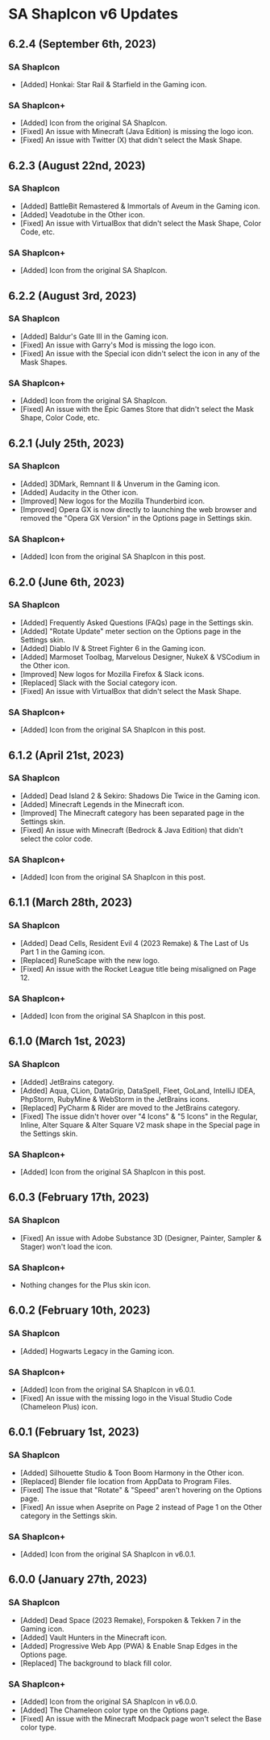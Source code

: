 # SA ShapIcon v6 Updates

## 6.2.4 (September 6th, 2023)
### SA ShapIcon
* [Added] Honkai: Star Rail & Starfield in the Gaming icon.

### SA ShapIcon+
* [Added] Icon from the original SA ShapIcon.
* [Fixed] An issue with Minecraft (Java Edition) is missing the logo icon.
* [Fixed] An issue with Twitter (X) that didn't select the Mask Shape.

## 6.2.3 (August 22nd, 2023)
### SA ShapIcon
* [Added] BattleBit Remastered & Immortals of Aveum in the Gaming icon.
* [Added] Veadotube in the Other icon.
* [Fixed] An issue with VirtualBox that didn't select the Mask Shape, Color Code, etc.

### SA ShapIcon+
* [Added] Icon from the original SA ShapIcon.

## 6.2.2 (August 3rd, 2023)
### SA ShapIcon
* [Added] Baldur's Gate III in the Gaming icon.
* [Fixed] An issue with Garry's Mod is missing the logo icon.
* [Fixed] An issue with the Special icon didn't select the icon in any of the Mask Shapes.

### SA ShapIcon+
* [Added] Icon from the original SA ShapIcon.
* [Fixed] An issue with the Epic Games Store that didn't select the Mask Shape, Color Code, etc.

## 6.2.1 (July 25th, 2023)
### SA ShapIcon
* [Added] 3DMark, Remnant II & Unverum in the Gaming icon.
* [Added] Audacity in the Other icon.
* [Improved] New logos for the Mozilla Thunderbird icon.
* [Improved] Opera GX is now directly to launching the web browser and removed the "Opera GX Version" in the Options page in Settings skin.

### SA ShapIcon+
* [Added] Icon from the original SA ShapIcon in this post.

## 6.2.0 (June 6th, 2023)
### SA ShapIcon
* [Added] Frequently Asked Questions (FAQs) page in the Settings skin.
* [Added] "Rotate Update" meter section on the Options page in the Settings skin.
* [Added] Diablo IV & Street Fighter 6 in the Gaming icon.
* [Added] Marmoset Toolbag, Marvelous Designer, NukeX & VSCodium in the Other icon.
* [Improved] New logos for Mozilla Firefox & Slack icons.
* [Replaced] Slack with the Social category icon.
* [Fixed] An issue with VirtualBox that didn't select the Mask Shape.

### SA ShapIcon+
* [Added] Icon from the original SA ShapIcon in this post.

## 6.1.2 (April 21st, 2023)
### SA ShapIcon
* [Added] Dead Island 2 & Sekiro: Shadows Die Twice in the Gaming icon.
* [Added] Minecraft Legends in the Minecraft icon.
* [Improved] The Minecraft category has been separated page in the Settings skin.
* [Fixed] An issue with Minecraft (Bedrock & Java Edition) that didn't select the color code.

### SA ShapIcon+
* [Added] Icon from the original SA ShapIcon in this post.

## 6.1.1 (March 28th, 2023)
### SA ShapIcon
* [Added] Dead Cells, Resident Evil 4 (2023 Remake) & The Last of Us Part 1 in the Gaming icon.
* [Replaced] RuneScape with the new logo.
* [Fixed] An issue with the Rocket League title being misaligned on Page 12.

### SA ShapIcon+
* [Added] Icon from the original SA ShapIcon in this post.

## 6.1.0 (March 1st, 2023)
### SA ShapIcon
* [Added] JetBrains category.
* [Added] Aqua, CLion, DataGrip, DataSpell, Fleet, GoLand, IntelliJ IDEA, PhpStorm, RubyMine & WebStorm in the JetBrains icons.
* [Replaced] PyCharm & Rider are moved to the JetBrains category.
* [Fixed] The issue didn't hover over "4 Icons" & "5 Icons" in the Regular, Inline, Alter Square & Alter Square V2 mask shape in the Special page in the Settings skin.

### SA ShapIcon+
* [Added] Icon from the original SA ShapIcon in this post.

## 6.0.3 (February 17th, 2023)
### SA ShapIcon
* [Fixed] An issue with Adobe Substance 3D (Designer, Painter, Sampler & Stager) won't load the icon.

### SA ShapIcon+
* Nothing changes for the Plus skin icon.

## 6.0.2 (February 10th, 2023)
### SA ShapIcon
* [Added] Hogwarts Legacy in the Gaming icon.

### SA ShapIcon+
* [Added] Icon from the original SA ShapIcon in v6.0.1.
* [Fixed] An issue with the missing logo in the Visual Studio Code (Chameleon Plus) icon.

## 6.0.1 (February 1st, 2023)
### SA ShapIcon
* [Added] Silhouette Studio & Toon Boom Harmony in the Other icon.
* [Replaced] Blender file location from AppData to Program Files.
* [Fixed] The issue that "Rotate" & "Speed" aren't hovering on the Options page.
* [Fixed] An issue when Aseprite on Page 2 instead of Page 1 on the Other category in the Settings skin.

### SA ShapIcon+
* [Added] Icon from the original SA ShapIcon in v6.0.1.

## 6.0.0 (January 27th, 2023)
### SA ShapIcon
* [Added] Dead Space (2023 Remake), Forspoken & Tekken 7 in the Gaming icon.
* [Added] Vault Hunters in the Minecraft icon.
* [Added] Progressive Web App (PWA) & Enable Snap Edges in the Options page.
* [Replaced] The background to black fill color.

### SA ShapIcon+
* [Added] Icon from the original SA ShapIcon in v6.0.0.
* [Added] The Chameleon color type on the Options page.
* [Fixed] An issue with the Minecraft Modpack page won't select the Base color type.
